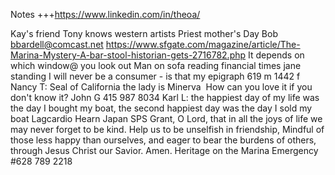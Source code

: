 Notes
+++https://www.linkedin.com/in/theoa/

Kay's friend Tony knows western artists
Priest mother's Day
Bob <a href="mailto:bbardell@comcast.net">bbardell@comcast.net</a>
<a href="https://www.sfgate.com/magazine/article/The-Marina-Mystery-A-bar-stool-historian-gets-2716782.php">https://www.sfgate.com/magazine/article/The-Marina-Mystery-A-bar-stool-historian-gets-2716782.php</a>
It depends on which window@ you look out
Man on sofa reading financial times jane standing
I will never be a consumer - is that my epigraph
619 m 1442 f
Nancy T: Seal of California the lady is Minerva&nbsp;
How can you love it if you don't know it?
John G 415 987 8034
Karl L: the happiest day of my life was the day I bought my boat, the second happiest day was the day I sold my boat
Lagcardio Hearn Japan
SPS
Grant, O Lord, that in all the joys of life
we may never forget to be kind.
Help us to be unselfish in friendship,
Mindful of those less happy than ourselves,
and eager to bear the burdens of others,
through Jesus Christ our Savior. Amen.
Heritage on the Marina
Emergency #628 789 2218